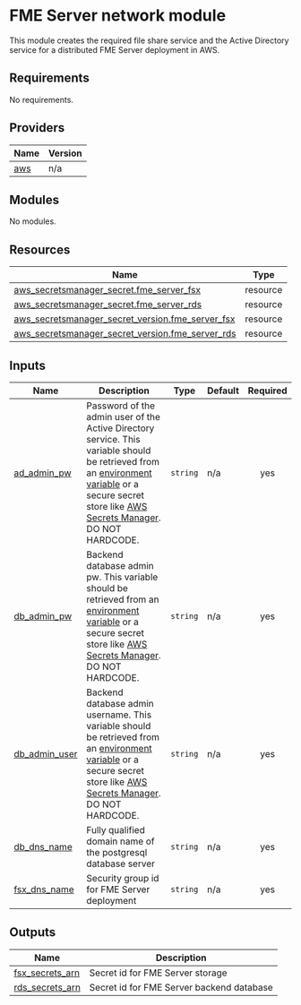 # FME Server network module
This module creates the required file share service and the Active Directory service for a distributed FME Server deployment in AWS.
<!-- BEGIN_TF_DOCS -->
## Requirements

No requirements.

## Providers

| Name | Version |
|------|---------|
| <a name="provider_aws"></a> [aws](#provider\_aws) | n/a |

## Modules

No modules.

## Resources

| Name | Type |
|------|------|
| [aws_secretsmanager_secret.fme_server_fsx](https://registry.terraform.io/providers/hashicorp/aws/latest/docs/resources/secretsmanager_secret) | resource |
| [aws_secretsmanager_secret.fme_server_rds](https://registry.terraform.io/providers/hashicorp/aws/latest/docs/resources/secretsmanager_secret) | resource |
| [aws_secretsmanager_secret_version.fme_server_fsx](https://registry.terraform.io/providers/hashicorp/aws/latest/docs/resources/secretsmanager_secret_version) | resource |
| [aws_secretsmanager_secret_version.fme_server_rds](https://registry.terraform.io/providers/hashicorp/aws/latest/docs/resources/secretsmanager_secret_version) | resource |

## Inputs

| Name | Description | Type | Default | Required |
|------|-------------|------|---------|:--------:|
| <a name="input_ad_admin_pw"></a> [ad\_admin\_pw](#input\_ad\_admin\_pw) | Password of the admin user of the Active Directory service. This variable should be retrieved from an [environment variable](https://www.terraform.io/cli/config/environment-variables#tf_var_name) or a secure secret store like [AWS Secrets Manager](https://registry.terraform.io/providers/hashicorp/aws/latest/docs/resources/secretsmanager_secret). DO NOT HARDCODE. | `string` | n/a | yes |
| <a name="input_db_admin_pw"></a> [db\_admin\_pw](#input\_db\_admin\_pw) | Backend database admin pw. This variable should be retrieved from an [environment variable](https://www.terraform.io/cli/config/environment-variables#tf_var_name) or a secure secret store like [AWS Secrets Manager](https://registry.terraform.io/providers/hashicorp/aws/latest/docs/resources/secretsmanager_secret). DO NOT HARDCODE. | `string` | n/a | yes |
| <a name="input_db_admin_user"></a> [db\_admin\_user](#input\_db\_admin\_user) | Backend database admin username. This variable should be retrieved from an [environment variable](https://www.terraform.io/cli/config/environment-variables#tf_var_name) or a secure secret store like [AWS Secrets Manager](https://registry.terraform.io/providers/hashicorp/aws/latest/docs/resources/secretsmanager_secret). DO NOT HARDCODE. | `string` | n/a | yes |
| <a name="input_db_dns_name"></a> [db\_dns\_name](#input\_db\_dns\_name) | Fully qualified domain name of the postgresql database server | `string` | n/a | yes |
| <a name="input_fsx_dns_name"></a> [fsx\_dns\_name](#input\_fsx\_dns\_name) | Security group id for FME Server deployment | `string` | n/a | yes |

## Outputs

| Name | Description |
|------|-------------|
| <a name="output_fsx_secrets_arn"></a> [fsx\_secrets\_arn](#output\_fsx\_secrets\_arn) | Secret id for FME Server storage |
| <a name="output_rds_secrets_arn"></a> [rds\_secrets\_arn](#output\_rds\_secrets\_arn) | Secret id for FME Server backend database |
<!-- END_TF_DOCS --> 
